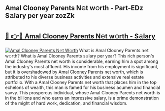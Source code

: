 ## Amal Clooney Parents N𝚎t w𝚘rth - Part-EDz S𝚊lary per year zozZk

# <h2><a href="http://gc4naz.nevu.top/?p=Amal+Clooney+Parents">🔗 👉🔴 Amal Clooney Parents N𝚎t w𝚘rth - S𝚊lary</a></h2>

[![Amal Clooney Parents N𝚎t W𝚘rth](https://i.imgur.com/Oavwk0R.jpeg)](http://gc4naz.nevu.top/?p=Amal+Clooney+Parents)
What is Amal Clooney Parents n𝚎t w𝚘rth? What is Amal Clooney Parents s𝚊lary per year?
This rich person's Amal Clooney Parents net worth is considerable, earning him a spot among the industry's most affluent. His income from his employment is significant, but it is overshadowed by Amal Clooney Parents net worth, which is attributed to his diverse business activities and extensive real estate portfolio. With a Amal Clooney Parents net worth that places him in the top echelons of wealth, this man is famed for his business acumen and financial savvy. This prosperous individual, whose Amal Clooney Parents net worth is in the billions and who earns an impressive salary, is a prime demonstration of the might of hard work, dedication, and financial wisdom.
